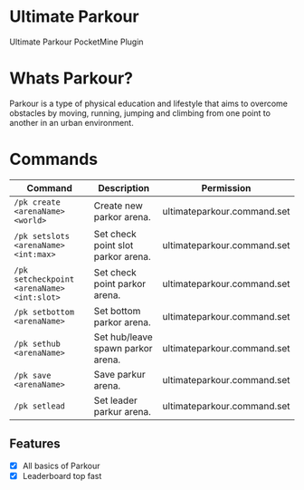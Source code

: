 # Ultimate Parkour
Ultimate Parkour PocketMine Plugin

# Whats Parkour?
Parkour is a type of physical education and lifestyle that aims to overcome obstacles by moving, running, jumping and climbing from one point to another in an urban environment.

# Commands
Command | Description | Permission
--- | --- | ---
`/pk create <arenaName> <world>` | Create new parkor arena. | ultimateparkour.command.set
`/pk setslots <arenaName> <int:max>` | Set check point slot parkor arena. | ultimateparkour.command.set
`/pk setcheckpoint <arenaName> <int:slot>` | Set check point parkor arena. | ultimateparkour.command.set
`/pk setbottom <arenaName>` | Set bottom parkor arena. | ultimateparkour.command.set
`/pk sethub <arenaName>` | Set hub/leave spawn parkor arena. | ultimateparkour.command.set
`/pk save <arenaName>` | Save parkur arena. | ultimateparkour.command.set
`/pk setlead` | Set leader parkur arena. | ultimateparkour.command.set

## Features
- [X] All basics of Parkour
- [X] Leaderboard top fast